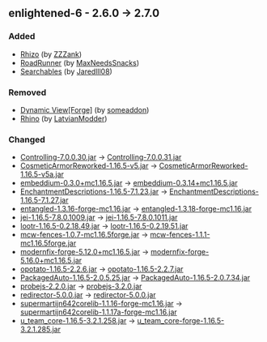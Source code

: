 ## enlightened-6 - 2.6.0 -> 2.7.0

### Added

  * [Rhizo](https://www.curseforge.com/minecraft/mc-mods/rhizo) (by [ZZZank](https://www.curseforge.com/members/ZZZank/projects))
  * [RoadRunner](https://www.curseforge.com/minecraft/mc-mods/roadrunner) (by [MaxNeedsSnacks](https://www.curseforge.com/members/MaxNeedsSnacks/projects))
  * [Searchables](https://www.curseforge.com/minecraft/mc-mods/searchables) (by [Jaredlll08](https://www.curseforge.com/members/Jaredlll08/projects))

### Removed

  * [Dynamic View[Forge]](https://www.curseforge.com/minecraft/mc-mods/dynamic-view) (by [someaddon](https://www.curseforge.com/members/someaddon/projects))
  * [Rhino](https://www.curseforge.com/minecraft/mc-mods/rhino) (by [LatvianModder](https://www.curseforge.com/members/LatvianModder/projects))

### Changed

  * [Controlling-7.0.0.30.jar](https://www.curseforge.com/minecraft/mc-mods/controlling/files/4984080) -> [Controlling-7.0.0.31.jar](https://www.curseforge.com/minecraft/mc-mods/controlling/files/5165701)
  * [CosmeticArmorReworked-1.16.5-v5.jar](https://www.curseforge.com/minecraft/mc-mods/cosmetic-armor-reworked/files/3738137) -> [CosmeticArmorReworked-1.16.5-v5a.jar](https://www.curseforge.com/minecraft/mc-mods/cosmetic-armor-reworked/files/5131968)
  * [embeddium-0.3.0+mc1.16.5.jar](https://www.curseforge.com/minecraft/mc-mods/embeddium/files/5067969) -> [embeddium-0.3.14+mc1.16.5.jar](https://www.curseforge.com/minecraft/mc-mods/embeddium/files/5265358)
  * [EnchantmentDescriptions-1.16.5-7.1.23.jar](https://www.curseforge.com/minecraft/mc-mods/enchantment-descriptions/files/4757009) -> [EnchantmentDescriptions-1.16.5-7.1.27.jar](https://www.curseforge.com/minecraft/mc-mods/enchantment-descriptions/files/5266527)
  * [entangled-1.3.16-forge-mc1.16.jar](https://www.curseforge.com/minecraft/mc-mods/entangled/files/4720106) -> [entangled-1.3.18-forge-mc1.16.jar](https://www.curseforge.com/minecraft/mc-mods/entangled/files/5275134)
  * [jei-1.16.5-7.8.0.1009.jar](https://www.curseforge.com/minecraft/mc-mods/jei/files/4371666) -> [jei-1.16.5-7.8.0.1011.jar](https://www.curseforge.com/minecraft/mc-mods/jei/files/5065656)
  * [lootr-1.16.5-0.2.18.49.jar](https://www.curseforge.com/minecraft/mc-mods/lootr/files/4596216) -> [lootr-1.16.5-0.2.19.51.jar](https://www.curseforge.com/minecraft/mc-mods/lootr/files/5229088)
  * [mcw-fences-1.0.7-mc1.16.5forge.jar](https://www.curseforge.com/minecraft/mc-mods/macaws-fences-and-walls/files/4203536) -> [mcw-fences-1.1.1-mc1.16.5forge.jar](https://www.curseforge.com/minecraft/mc-mods/macaws-fences-and-walls/files/5050209)
  * [modernfix-forge-5.12.0+mc1.16.5.jar](https://www.curseforge.com/minecraft/mc-mods/modernfix/files/5025324) -> [modernfix-forge-5.16.0+mc1.16.5.jar](https://www.curseforge.com/minecraft/mc-mods/modernfix/files/5259338)
  * [opotato-1.16.5-2.2.6.jar](https://www.curseforge.com/minecraft/mc-mods/opotato/files/5050019) -> [opotato-1.16.5-2.2.7.jar](https://www.curseforge.com/minecraft/mc-mods/opotato/files/5114236)
  * [PackagedAuto-1.16.5-2.0.5.25.jar](https://www.curseforge.com/minecraft/mc-mods/packagedauto/files/4819404) -> [PackagedAuto-1.16.5-2.0.7.34.jar](https://www.curseforge.com/minecraft/mc-mods/packagedauto/files/5277686)
  * [probejs-2.2.0.jar](https://www.curseforge.com/minecraft/mc-mods/probejs-legacy/files/5042435) -> [probejs-3.2.0.jar](https://www.curseforge.com/minecraft/mc-mods/probejs-legacy/files/5262273)
  * [redirector-5.0.0.jar](https://www.curseforge.com/minecraft/mc-mods/redirector/files/5067394) -> [redirector-5.0.0.jar](https://www.curseforge.com/minecraft/mc-mods/redirector/files/5224017)
  * [supermartijn642corelib-1.1.16-forge-mc1.16.jar](https://www.curseforge.com/minecraft/mc-mods/supermartijn642s-core-lib/files/4926933) -> [supermartijn642corelib-1.1.17a-forge-mc1.16.jar](https://www.curseforge.com/minecraft/mc-mods/supermartijn642s-core-lib/files/5102506)
  * [u_team_core-1.16.5-3.2.1.258.jar](https://www.curseforge.com/minecraft/mc-mods/u-team-core/files/4583205) -> [u_team_core-forge-1.16.5-3.2.1.285.jar](https://www.curseforge.com/minecraft/mc-mods/u-team-core/files/5220169)

